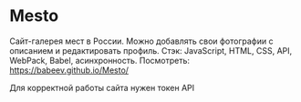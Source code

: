# Mesto
Сайт-галерея мест в России. Можно добавлять свои фотографии с описанием и редактировать профиль.
Стэк: JavaScript, HTML, CSS, API, WebPack, Babel, асинхронность.
Посмотреть: https://babeev.github.io/Mesto/

Для корректной работы сайта нужен токен API
